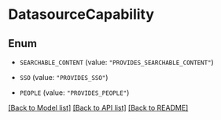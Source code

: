 # DatasourceCapability

## Enum


* `SEARCHABLE_CONTENT` (value: `"PROVIDES_SEARCHABLE_CONTENT"`)

* `SSO` (value: `"PROVIDES_SSO"`)

* `PEOPLE` (value: `"PROVIDES_PEOPLE"`)


[[Back to Model list]](../README.md#documentation-for-models) [[Back to API list]](../README.md#documentation-for-api-endpoints) [[Back to README]](../README.md)


